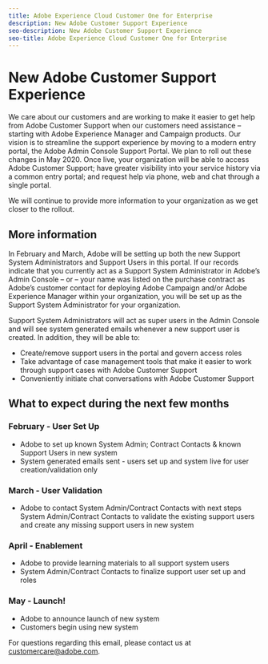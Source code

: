 ```yaml
---
title: Adobe Experience Cloud Customer One for Enterprise
description: New Adobe Customer Support Experience
seo-description: New Adobe Customer Support Experience
seo-title: Adobe Experience Cloud Customer One for Enterprise
---
```


# New Adobe Customer Support Experience

We care about our customers and are working to make it easier to get help from Adobe Customer Support when our customers need assistance – starting with Adobe Experience Manager and Campaign products. Our vision is to streamline the support experience by moving to a modern entry portal, the Adobe Admin Console Support Portal. We plan to roll out these changes in May 2020.  Once live, your organization will be able to access Adobe Customer Support; have greater visibility into your service history via a common entry portal; and request help via phone, web and chat through a single portal.

We will continue to provide more information to your organization as we get closer to the rollout.  

## More information

In February and March, Adobe will be setting up both the new Support System Administrators and Support Users in this portal.  If our records indicate that you currently act as a Support System Administrator in Adobe’s Admin Console – or – your name was listed on the purchase contract as Adobe’s customer contact for deploying Adobe Campaign and/or Adobe Experience Manager within your organization, you will be set up as the Support System Administrator for your organization.

Support System Administrators will act as super users in the Admin Console and will see system generated emails whenever a new support user is created.  In addition, they will be able to:

* Create/remove support users in the portal and govern access roles
* Take advantage of case management tools that make it easier to work through support cases with Adobe Customer Support 
* Conveniently initiate chat conversations with Adobe Customer Support  

## What to expect during the next few months

### February - User Set Up

* Adobe to set up known System Admin; Contract Contacts & known Support Users in new system
* System generated emails sent - users set up and system live for user creation/validation only

### March - User Validation

* Adobe to contact System Admin/Contract Contacts with next steps
System Admin/Contract Contacts to validate the existing support users and create any missing support users in new system

### April - Enablement

* Adobe to provide learning materials to all support system users
* System Admin/Contract Contacts to finalize support user set up and roles

### May - Launch!

* Adobe to announce launch of new system
* Customers begin using new system

For questions regarding this email, please contact us at [customercare@adobe.com](mailto:customercare@adobe.com).
